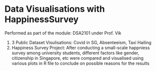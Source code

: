 # Data Visualisations with HappinessSurvey

Performed as part of the module: DSA2101 under Prof. Vik 

1. 3 Public Dataset Visulisations: Covid in SG, Absenteeism, Taxi Hailing
2. Happiness Survey Project: After conducting a small-scale happniess survey among university students, different factors like gender, citizenship in Singapore, etc were compared and visualised using various plots in R file to conclude on possible reasons for the results
